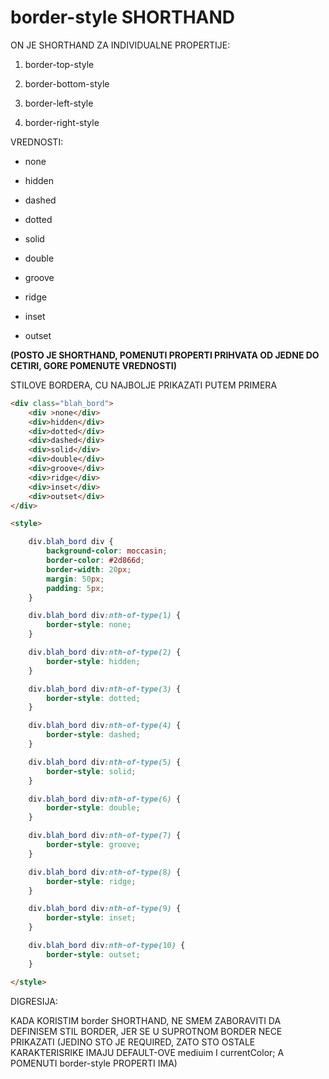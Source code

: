 # border-style SHORTHAND

ON JE SHORTHAND ZA INDIVIDUALNE PROPERTIJE:

1. border-top-style

1. border-bottom-style

1. border-left-style

1. border-right-style

VREDNOSTI:

- none

- hidden

- dashed

- dotted

- solid

- double

- groove

- ridge

- inset

- outset

**(POSTO JE SHORTHAND, POMENUTI PROPERTI PRIHVATA OD JEDNE DO CETIRI, GORE POMENUTE VREDNOSTI)**

STILOVE BORDERA, CU NAJBOLJE PRIKAZATI PUTEM PRIMERA

```HTML
<div class="blah_bord">
    <div >none</div>
    <div>hidden</div>
    <div>dotted</div>
    <div>dashed</div>
    <div>solid</div>
    <div>double</div>
    <div>groove</div>
    <div>ridge</div>
    <div>inset</div>
    <div>outset</div>
</div>

<style>

    div.blah_bord div {
        background-color: moccasin;
        border-color: #2d866d;
        border-width: 20px;
        margin: 50px;
        padding: 5px;
    }

    div.blah_bord div:nth-of-type(1) {
        border-style: none;
    }

    div.blah_bord div:nth-of-type(2) {
        border-style: hidden;
    }

    div.blah_bord div:nth-of-type(3) {
        border-style: dotted;
    }

    div.blah_bord div:nth-of-type(4) {
        border-style: dashed;
    }

    div.blah_bord div:nth-of-type(5) {
        border-style: solid;
    }

    div.blah_bord div:nth-of-type(6) {
        border-style: double;
    }

    div.blah_bord div:nth-of-type(7) {
        border-style: groove;
    }

    div.blah_bord div:nth-of-type(8) {
        border-style: ridge;
    }

    div.blah_bord div:nth-of-type(9) {
        border-style: inset;
    }

    div.blah_bord div:nth-of-type(10) {
        border-style: outset;
    }

</style>
```

DIGRESIJA:

KADA KORISTIM border SHORTHAND, NE SMEM ZABORAVITI DA DEFINISEM STIL BORDER, JER SE U SUPROTNOM BORDER NECE PRIKAZATI (JEDINO STO JE REQUIRED, ZATO STO OSTALE KARAKTERISRIKE IMAJU DEFAULT-OVE mediuim I currentColor; A POMENUTI border-style PROPERTI IMA)